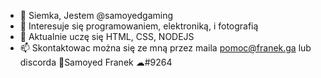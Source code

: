 - 👋 Siemka, Jestem @samoyedgaming
- 👀 Interesuje się programowaniem, elektroniką, i fotografią
- 🌱 Aktualnie uczę się HTML, CSS, NODEJS
- 📫 Skontaktowac można się ze mną przez maila pomoc@franek.ga lub discorda 🌻Samoyed Franek ☁#9264

<!---
samoyedgaming/samoyedgaming is a ✨ special ✨ repository because its `README.md` (this file) appears on your GitHub profile.
You can click the Preview link to take a look at your changes.
--->
